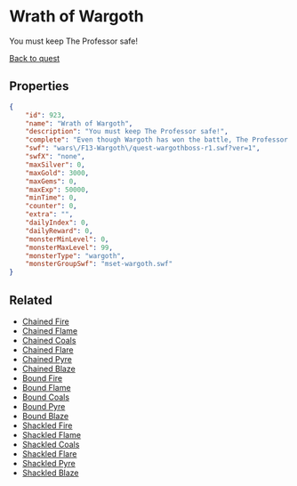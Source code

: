 # Wrath of Wargoth

You must keep The Professor safe!

[Back to quest](../quests.md)

## Properties

```json
{
    "id": 923,
    "name": "Wrath of Wargoth",
    "description": "You must keep The Professor safe!",
    "complete": "Even though Wargoth has won the battle, The Professor still lives. There has to be another way!",
    "swf": "wars\/F13-Wargoth\/quest-wargothboss-r1.swf?ver=1",
    "swfX": "none",
    "maxSilver": 0,
    "maxGold": 3000,
    "maxGems": 0,
    "maxExp": 50000,
    "minTime": 0,
    "counter": 0,
    "extra": "",
    "dailyIndex": 0,
    "dailyReward": 0,
    "monsterMinLevel": 0,
    "monsterMaxLevel": 99,
    "monsterType": "wargoth",
    "monsterGroupSwf": "mset-wargoth.swf"
}
```

## Related

- [Chained Fire](../items/7304-chained-fire.md)
- [Chained Flame](../items/7305-chained-flame.md)
- [Chained Coals](../items/7306-chained-coals.md)
- [Chained Flare](../items/7307-chained-flare.md)
- [Chained Pyre](../items/7308-chained-pyre.md)
- [Chained Blaze](../items/7309-chained-blaze.md)
- [Bound Fire](../items/7310-bound-fire.md)
- [Bound Flame](../items/7311-bound-flame.md)
- [Bound Coals](../items/7312-bound-coals.md)
- [Bound Pyre](../items/7314-bound-pyre.md)
- [Bound Blaze](../items/7315-bound-blaze.md)
- [Shackled Fire](../items/7316-shackled-fire.md)
- [Shackled Flame](../items/7317-shackled-flame.md)
- [Shackled Coals](../items/7318-shackled-coals.md)
- [Shackled Flare](../items/7319-shackled-flare.md)
- [Shackled Pyre](../items/7320-shackled-pyre.md)
- [Shackled Blaze](../items/7321-shackled-blaze.md)

